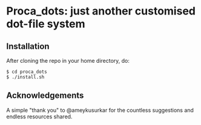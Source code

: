 # Proca_dots: just another customised dot-file system

## Installation

After cloning the repo in your home directory, do:
```
$ cd proca_dots
$ ./install.sh
```

## Acknowledgements
A simple "thank you" to @ameykusurkar for the countless suggestions and endless resources shared.

